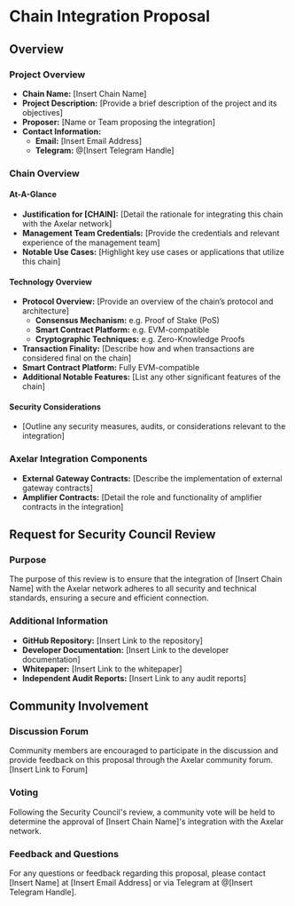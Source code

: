 # Chain Integration Proposal

## Overview

### Project Overview

- **Chain Name:** [Insert Chain Name]
- **Project Description:** [Provide a brief description of the project and its objectives]
- **Proposer:** [Name or Team proposing the integration]
- **Contact Information:**
  - **Email:** [Insert Email Address]
  - **Telegram:** @[Insert Telegram Handle]

### Chain Overview

#### At-A-Glance

- **Justification for [CHAIN]:** [Detail the rationale for integrating this chain with the Axelar network]
- **Management Team Credentials:** [Provide the credentials and relevant experience of the management team]
- **Notable Use Cases:** [Highlight key use cases or applications that utilize this chain]

#### Technology Overview

- **Protocol Overview:** [Provide an overview of the chain’s protocol and architecture]
	- **Consensus Mechanism:** e.g. Proof of Stake (PoS)
	- **Smart Contract Platform:** e.g. EVM-compatible
	- **Cryptographic Techniques:** e.g. Zero-Knowledge Proofs
- **Transaction Finality:** [Describe how and when transactions are considered final on the chain]
- **Smart Contract Platform:** Fully EVM-compatible
- **Additional Notable Features:** [List any other significant features of the chain]

#### Security Considerations

- [Outline any security measures, audits, or considerations relevant to the integration]

### Axelar Integration Components

- **External Gateway Contracts:** [Describe the implementation of external gateway contracts]
- **Amplifier Contracts:** [Detail the role and functionality of amplifier contracts in the integration]

## Request for Security Council Review

### Purpose

The purpose of this review is to ensure that the integration of [Insert Chain Name] with the Axelar network adheres to all security and technical standards, ensuring a secure and efficient connection.


### Additional Information

- **GitHub Repository:** [Insert Link to the repository]
- **Developer Documentation:** [Insert Link to the developer documentation]
- **Whitepaper:** [Insert Link to the whitepaper]
- **Independent Audit Reports:** [Insert Link to any audit reports]

## Community Involvement

### Discussion Forum

Community members are encouraged to participate in the discussion and provide feedback on this proposal through the Axelar community forum. [Insert Link to Forum]

### Voting

Following the Security Council's review, a community vote will be held to determine the approval of [Insert Chain Name]'s integration with the Axelar network.

### Feedback and Questions

For any questions or feedback regarding this proposal, please contact [Insert Name] at [Insert Email Address] or via Telegram at @[Insert Telegram Handle].
